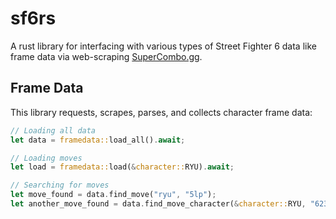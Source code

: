 # sf6rs
A rust library for interfacing with various types of Street Fighter 6 data like frame data via web-scraping [SuperCombo.gg](https://wiki.supercombo.gg/w/Street_Fighter_6).

## Frame Data
This library requests, scrapes, parses, and collects character frame data:
```rust
// Loading all data
let data = framedata::load_all().await;

// Loading moves
let load = framedata::load(&character::RYU).await;

// Searching for moves
let move_found = data.find_move("ryu", "5lp");
let another_move_found = data.find_move_character(&character::RYU, "623HP");
```